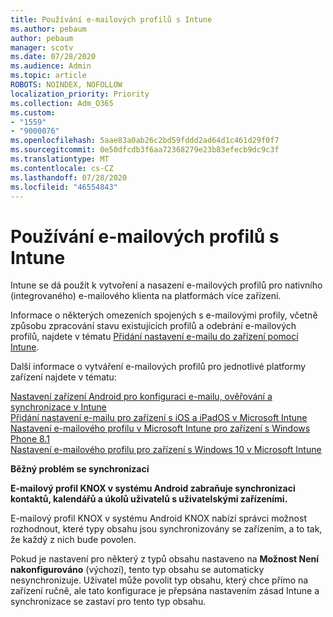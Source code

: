 ```yaml
---
title: Používání e-mailových profilů s Intune
ms.author: pebaum
author: pebaum
manager: scotv
ms.date: 07/28/2020
ms.audience: Admin
ms.topic: article
ROBOTS: NOINDEX, NOFOLLOW
localization_priority: Priority
ms.collection: Adm_O365
ms.custom:
- "1559"
- "9000076"
ms.openlocfilehash: 5aae83a0ab26c2bd59fddd2ad64d1c461d29f0f7
ms.sourcegitcommit: 0e50dfcdb3f6aa72368279e23b83efecb9dc9c3f
ms.translationtype: MT
ms.contentlocale: cs-CZ
ms.lasthandoff: 07/28/2020
ms.locfileid: "46554843"
---
```

# <a name="using-email-profiles-with-intune"></a>Používání e-mailových profilů s Intune

Intune se dá použít k vytvoření a nasazení e-mailových profilů pro nativního (integrovaného) e-mailového klienta na platformách více zařízení.

Informace o některých omezeních spojených s e-mailovými profily, včetně způsobu zpracování stavu existujících profilů a odebrání e-mailových profilů, najdete v tématu [Přidání nastavení e-mailu do zařízení pomocí Intune](https://docs.microsoft.com/intune/email-settings-configure).

Další informace o vytváření e-mailových profilů pro jednotlivé platformy zařízení najdete v tématu:

[Nastavení zařízení Android pro konfiguraci e-mailu, ověřování a synchronizace v Intune](https://docs.microsoft.com/intune/email-settings-android)  
[Přidání nastavení e-mailu pro zařízení s iOS a iPadOS v Microsoft Intune](https://docs.microsoft.com/intune/email-settings-ios)  
[Nastavení e-mailového profilu v Microsoft Intune pro zařízení s Windows Phone 8.1](https://docs.microsoft.com/intune/email-settings-windows-phone-8-1)  
[Nastavení e-mailového profilu pro zařízení s Windows 10 v Microsoft Intune](https://docs.microsoft.com/intune/email-settings-windows-10)

**Běžný problém se synchronizací**

**E-mailový profil KNOX v systému Android zabraňuje synchronizaci kontaktů, kalendářů a úkolů uživatelů s uživatelskými zařízeními.**

E-mailový profil KNOX v systému Android KNOX nabízí správci možnost rozhodnout, které typy obsahu jsou synchronizovány se zařízením, a to tak, že každý z nich bude povolen.

Pokud je nastavení pro některý z typů obsahu nastaveno na **Možnost Není nakonfigurováno** (výchozí), tento typ obsahu se automaticky nesynchronizuje. Uživatel může povolit typ obsahu, který chce přímo na zařízení ručně, ale tato konfigurace je přepsána nastavením zásad Intune a synchronizace se zastaví pro tento typ obsahu.

